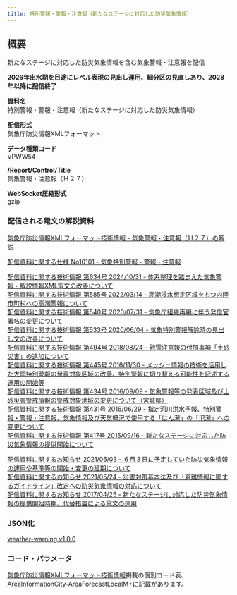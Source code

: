 ```yaml
---
title: 特別警報・警報・注意報（新たなステージに対応した防災気象情報）
---
```


## 概要

新たなステージに対応した防災気象情報を含む気象警報・注意報を配信

**2026年出水期を目途にレベル表現の見出し運用、細分区の見直しあり、2028年以降に配信終了**

**資料名** <br/>
特別警報・警報・注意報（新たなステージに対応した防災気象情報）

**配信形式** <br/>
気象庁防災情報XMLフォーマット

**データ種類コード** <br/>
VPWW54

**/Report/Control/Title** <br/>
気象警報・注意報（Ｈ２７）

**WebSocket圧縮形式** <br/>
gzip

### 配信される電文の解説資料

[気象庁防災情報XMLフォーマット技術情報 - 気象警報・注意報（Ｈ２７）の解説](https://dmdata.jp/docs/jma/manual/0205-0205.pdf)

[配信資料に関する仕様 No10101 - 気象特別警報・警報・注意報](https://www.data.jma.go.jp/suishin/shiyou/pdf/no10101)

[配信資料に関する技術情報 第634号 2024/10/31 - 体系整理を踏まえた気象警報・解説情報XML電文の改善について](https://dmdata.jp/docs/jma/technical/634.pdf) <br/>
[配信資料に関する技術情報 第585号 2022/03/14 - 高潮浸水想定区域をもつ内陸市町村への高潮警報について](https://dmdata.jp/docs/jma/technical/585.pdf) <br/>
[配信資料に関する技術情報 第540号 2020/07/31 - 気象庁組織再編に伴う発信官署名の変更について](https://dmdata.jp/docs/jma/technical/540.pdf) <br/>
[配信資料に関する技術情報 第533号 2020/06/04 - 気象特別警報解除時の見出し文の改善について](https://dmdata.jp/docs/jma/technical/533.pdf) <br/>
[配信資料に関する技術情報 第494号 2018/08/24 - 融雪注意報の付加事項「土砂災害」の追加について](https://dmdata.jp/docs/jma/technical/494.pdf) <br/>
[配信資料に関する技術情報 第445号 2016/11/30 - メッシュ情報の技術を活用した大雨特別警報の発表対象区域の改善、特別警報に切り替える可能性を記述する運用の開始等](https://dmdata.jp/docs/jma/technical/445.pdf) <br/>
[配信資料に関する技術情報 第434号 2016/09/09 - 気象警報等の発表区域及び土砂災害警戒情報の警戒対象地域の変更について（宮城県）](https://dmdata.jp/docs/jma/technical/434.pdf) <br/>
[配信資料に関する技術情報 第431号 2016/06/29 - 指定河川洪水予報、特別警報・警報・注意報、気象情報及び天気概況で使用する「はん濫」の「氾濫」への変更について](https://dmdata.jp/docs/jma/technical/431.pdf) <br/>
[配信資料に関する技術情報 第417号 2015/09/16 - 新たなステージに対応した防災気象情報の提供開始について](https://dmdata.jp/docs/jma/technical/417.pdf)

[配信資料に関するお知らせ 2021/06/03 - ６月３日に予定していた防災気象情報の運用や基準等の開始・変更の延期について](https://dmdata.jp/docs/jma/notice/20210603a.pdf) <br/>
[配信資料に関するお知らせ 2021/05/24 - 災害対策基本法及び「避難情報に関するガイドライン」改定への防災気象情報の対応について](https://dmdata.jp/docs/jma/notice/20210524a.pdf) <br/>
[配信資料に関するお知らせ 2017/04/25 - 新たなステージに対応した防災気象情報の提供開始時期、代替措置による電文の運用](https://dmdata.jp/docs/jma/notice/20170425a.pdf)

### JSON化

[weather-warning v1.0.0](/docs/reference/conversion/json/schema/weather-warning.md)

### コード・パラメータ

[気象庁防災情報XMLフォーマット技術情報](http://xml.kishou.go.jp/tec_material.html)掲載の個別コード表、AreaInformationCity-AreaForecastLocalM+に記載があります。
